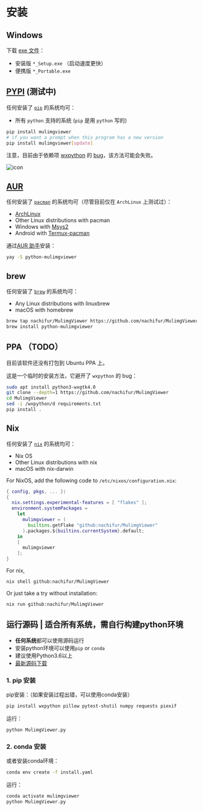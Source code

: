 # 安装

## Windows

下载 [exe 文件](https://github.com/nachifur/MulimgViewer/releases)：

- 安装版 `*_Setup.exe` （启动速度更快）
- 便携版 `*_Portable.exe`

## [PYPI](https://pypi.org/project/mulimgviewer/) (测试中)

任何安装了 [`pip`](https://github.com/pypa/pip) 的系统均可：

- 所有 `python` 支持的系统 (`pip` 是用 `python` 写的)

```sh
pip install mulimgviewer
# if you want a prompt when this program has a new version
pip install mulimgviewer[update]
```

注意，目前由于依赖项 [wxpython](https://github.com/wxWidgets/Phoenix)
的 [bug](https://github.com/wxWidgets/Phoenix/issues/2225)，该方法可能会失败。

![icon](https://user-images.githubusercontent.com/32936898/224473440-2088edd7-42e5-45a3-a403-515e2daa019a.jpg)

## [AUR](https://aur.archlinux.org/packages/python-mulimgviewer)

任何安装了 [`pacman`](https://archlinux.org/pacman/) 的系统均可（尽管目前仅在
`ArchLinux` 上测试过）：

- [ArchLinux](https://archlinux.org/)
- Other Linux distributions with pacman
- Windows with [Msys2](https://www.msys2.org/)
- Android with [Termux-pacman](https://github.com/termux-pacman)

通过[AUR 助手](https://wiki.archlinuxcn.org/wiki/AUR_%E5%8A%A9%E6%89%8B)安装：

```sh
yay -S python-mulimgviewer
```

## brew

任何安装了 [`brew`](https://github.com/Homebrew/brew) 的系统均可：

- Any Linux distributions with linuxbrew
- macOS with homebrew

```sh
brew tap nachifur/MulimgViewer https://github.com/nachifur/MulimgViewer
brew install python-mulimgviewer
```

## PPA （TODO）

目前该软件还没有打包到 Ubuntu PPA 上。

这是一个临时的安装方法，它避开了 `wxpython` 的 bug：

```sh
sudo apt install python3-wxgtk4.0
git clone --depth=1 https://github.com/nachifur/MulimgViewer
cd MulimgViewer
sed -i /wxpython/d requirements.txt
pip install .
```

## Nix

任何安装了 [`nix`](https://github.com/NixOS/nix) 的系统均可：

- Nix OS
- Other Linux distributions with nix
- macOS with nix-darwin

For NixOS, add the following code to `/etc/nixos/configuration.nix`:

```nix
{ config, pkgs, ... }:
{
  nix.settings.experimental-features = [ "flakes" ];
  environment.systemPackages =
    let
      mulimgviewer = (
        builtins.getFlake "github:nachifur/MulimgViewer"
      ).packages.${builtins.currentSystem}.default;
    in
    [
      mulimgviewer
    ];
}
```

For nix,

```sh
nix shell github:nachifur/MulimgViewer
```

Or just take a try without installation:

```sh
nix run github:nachifur/MulimgViewer
```

## 运行源码 | 适合所有系统，需自行构建python环境
* **任何系统**都可以使用源码运行
* 安装python环境可以使用`pip` or `conda`
* 建议使用Python3.6以上
* [最新源码下载](https://codeload.github.com/nachifur/MulimgViewer/zip/refs/heads/master)

### 1. pip 安装
pip安装：（如果安装过程出错，可以使用conda安装）
```bash
pip install wxpython pillow pytest-shutil numpy requests piexif
```
运行：
```python
python MulimgViewer.py
```
### 2. conda 安装
或者安装conda环境：
```bash
conda env create -f install.yaml
```
运行：
```python
conda activate mulimgviewer
python MulimgViewer.py
```
